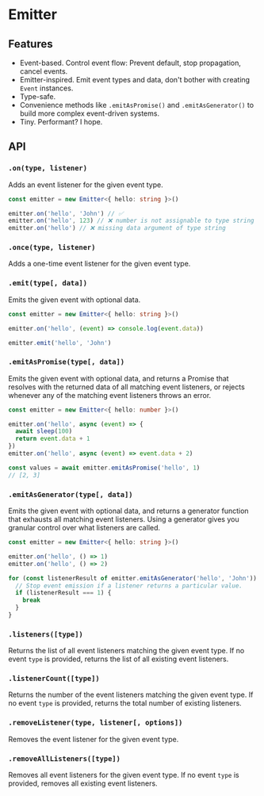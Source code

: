# Emitter

## Features

- Event-based. Control event flow: Prevent default, stop propagation, cancel events.
- Emitter-inspired. Emit event types and data, don't bother with creating `Event` instances.
- Type-safe.
- Convenience methods like `.emitAsPromise()` and `.emitAsGenerator()` to build more complex event-driven systems.
- Tiny. Performant? I hope.

## API

### `.on(type, listener)`

Adds an event listener for the given event type.

```ts
const emitter = new Emitter<{ hello: string }>()

emitter.on('hello', 'John') // ✅
emitter.on('hello', 123) // ❌ number is not assignable to type string
emitter.on('hello') // ❌ missing data argument of type string
```

### `.once(type, listener)`

Adds a one-time event listener for the given event type.

### `.emit(type[, data])`

Emits the given event with optional data.

```ts
const emitter = new Emitter<{ hello: string }>()

emitter.on('hello', (event) => console.log(event.data))

emitter.emit('hello', 'John')
```

### `.emitAsPromise(type[, data])`

Emits the given event with optional data, and returns a Promise that resolves with the returned data of all matching event listeners, or rejects whenever any of the matching event listeners throws an error.

```ts
const emitter = new Emitter<{ hello: number }>()

emitter.on('hello', async (event) => {
  await sleep(100)
  return event.data + 1
})
emitter.on('hello', async (event) => event.data + 2)

const values = await emitter.emitAsPromise('hello', 1)
// [2, 3]
```

### `.emitAsGenerator(type[, data])`

Emits the given event with optional data, and returns a generator function that exhausts all matching event listeners. Using a generator gives you granular control over what listeners are called.

```ts
const emitter = new Emitter<{ hello: string }>()

emitter.on('hello', () => 1)
emitter.on('hello', () => 2)

for (const listenerResult of emitter.emitAsGenerator('hello', 'John')) {
  // Stop event emission if a listener returns a particular value.
  if (listenerResult === 1) {
    break
  }
}
```

### `.listeners([type])`

Returns the list of all event listeners matching the given event type. If no event `type` is provided, returns the list of all existing event listeners.

### `.listenerCount([type])`

Returns the number of the event listeners matching the given event type. If no event `type` is provided, returns the total number of existing listeners.

### `.removeListener(type, listener[, options])`

Removes the event listener for the given event type.

### `.removeAllListeners([type])`

Removes all event listeners for the given event type. If no event `type` is provided, removes all existing event listeners.
